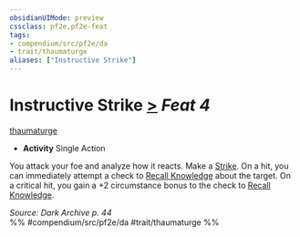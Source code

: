 ```yaml
---
obsidianUIMode: preview
cssclass: pf2e,pf2e-feat
tags:
- compendium/src/pf2e/da
- trait/thaumaturge
aliases: ["Instructive Strike"]
---
```

# Instructive Strike  [>](../../rules/core-rulebook/chapter-9-playing-the-game.md#Actions "Single Action") *Feat 4*  
[thaumaturge](../../rules/traits/thaumaturge-da.md)  

- **Activity** Single Action

You attack your foe and analyze how it reacts. Make a [Strike](../../rules/actions/strike.md). On a hit, you can immediately attempt a check to [Recall Knowledge](../../rules/actions/recall-knowledge.md) about the target. On a critical hit, you gain a +2 circumstance bonus to the check to [Recall Knowledge](../../rules/actions/recall-knowledge.md).

*Source: Dark Archive p. 44*  
%% #compendium/src/pf2e/da #trait/thaumaturge %%